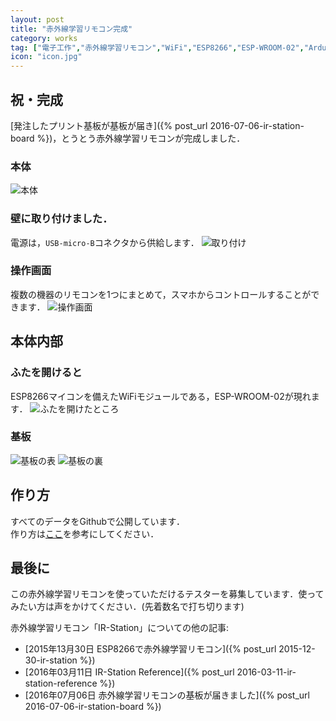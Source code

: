```yaml
---
layout: post
title: "赤外線学習リモコン完成"
category: works
tag: ["電子工作","赤外線学習リモコン","WiFi","ESP8266","ESP-WROOM-02","Arduino","IR-Station","基板","KiCad","自動配線"]
icon: "icon.jpg"
---
```


## 祝・完成

[発注したプリント基板が基板が届き]({% post_url 2016-07-06-ir-station-board %})，とうとう赤外線学習リモコンが完成しました．

### 本体

![本体](body.jpg)

### 壁に取り付けました．

電源は，`USB-micro-B`コネクタから供給します．
![取り付け](attach.jpg)

### 操作画面

複数の機器のリモコンを1つにまとめて，スマホからコントロールすることができます．
![操作画面](display.png)

## 本体内部

### ふたを開けると

ESP8266マイコンを備えたWiFiモジュールである，ESP-WROOM-02が現れます．
![ふたを開けたところ](inside.jpg)

### 基板

![基板の表](top.jpg)
![基板の裏](back.jpg)

## 作り方

すべてのデータをGithubで公開しています．  
作り方は[ここ](https://github.com/kerikun11/IR-station)を参考にしてください．

## 最後に

この赤外線学習リモコンを使っていただけるテスターを募集しています．使ってみたい方は声をかけてください．(先着数名で打ち切ります)

赤外線学習リモコン「IR-Station」についての他の記事:

  * [2015年13月30日 ESP8266で赤外線学習リモコン]({% post_url 2015-12-30-ir-station %})
  * [2016年03月11日 IR-Station Reference]({% post_url 2016-03-11-ir-station-reference %})
  * [2016年07月06日 赤外線学習リモコンの基板が届きました]({% post_url 2016-07-06-ir-station-board %})

